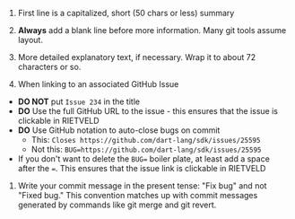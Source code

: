 1. First line is a capitalized, short (50 chars or less) summary

1. **Always** add a blank line before more information. Many git tools assume layout.

1. More detailed explanatory text, if necessary. Wrap it to about 72 characters or so.

1. When linking to an associated GitHub Issue
  * **DO NOT** put `Issue 234` in the title
  * **DO** Use the full GitHub URL to the issue - this ensures that the issue is clickable in RIETVELD
  * **DO** Use GitHub notation to auto-close bugs on commit
    * This: `Closes https://github.com/dart-lang/sdk/issues/25595`
    * Not this: `BUG=https://github.com/dart-lang/sdk/issues/25595`
  * If you don't want to delete the `BUG=` boiler plate, at least add a space after the `=`. This ensures that the issue link is clickable in RIETVELD
  
1. Write your commit message in the present tense:  "Fix bug" and not "Fixed bug." This convention matches up with commit messages generated by commands like git merge and git revert.
